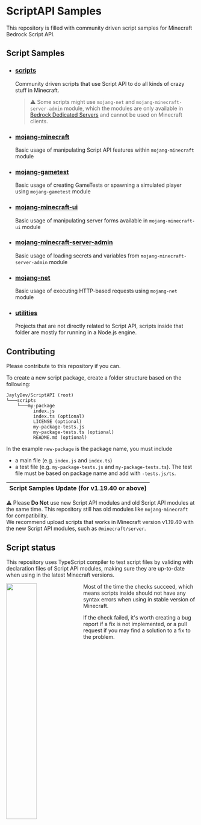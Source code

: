 # ScriptAPI Samples

This repository is filled with community driven script samples for Minecraft Bedrock Script API.

## Script Samples
  
- ### [scripts](./scripts/)
  Community driven scripts that use Script API to do all kinds of crazy stuff in Minecraft.
  > ⚠️ Some scripts might use `mojang-net` and `mojang-minecraft-server-admin` module, which the modules are only available in [Bedrock Dedicated Servers](https://www.minecraft.net/en-us/download/server/bedrock) and cannot be used on Minecraft clients.
  
- ### [mojang-minecraft](./mojang-minecraft/)
  Basic usage of manipulating Script API features within `mojang-minecraft` module
  
- ### [mojang-gametest](./mojang-gametest/)
  Basic usage of creating GameTests or spawning a simulated player using `mojang-gametest` module

- ### [mojang-minecraft-ui](./mojang-minecraft-ui/)
  Basic usage of manipulating server forms available in `mojang-minecraft-ui` module

- ### [mojang-minecraft-server-admin](./mojang-minecraft-server-admin/)
  Basic usage of loading secrets and variables from `mojang-minecraft-server-admin` module

- ### [mojang-net](./mojang-net/)
  Basic usage of executing HTTP-based requests using `mojang-net` module
  
- ### [utilities](./utilities/)
  Projects that are not directly related to Script API, scripts inside that folder are mostly for running in a Node.js engine.

## Contributing

Please contribute to this repository if you can.

To create a new script package, create a folder structure based on the following:

```
JaylyDev/ScriptAPI (root)
└───scripts
    └───my-package
          index.js
          index.ts (optional)
          LICENSE (optional)
          my-package-tests.js
          my-package-tests.ts (optional)
          README.md (optional)
```

In the example `new-package` is the package name, you must include
- a main file (e.g. `index.js` and `index.ts`)
- a test file (e.g. `my-package-tests.js` and `my-package-tests.ts`). The test file must be based on package name and add with `-tests.js/ts`.

| Script Samples Update (for v1.19.40 or above) |
| --- |
⚠️ Please **Do Not** use new Script API modules and old Script API modules at the same time. This repository still has old modules like `mojang-minecraft` for compatibility.<br/>We recommend upload scripts that works in Minecraft version v1.19.40 with the new Script API modules, such as `@minecraft/server`.

## Script status

This repository uses TypeScript compiler to test script files by validing with declaration files of Script API modules, making sure they are up-to-date when using in the latest Minecraft versions.

<img src="https://user-images.githubusercontent.com/65847850/192581677-8d36e2ac-456a-46fd-8713-e87508be085a.png" align="left" width="40%"></a>

Most of the time the checks succeed, which means scripts inside should not have any syntax errors when using in stable version of Minecraft.

If the check failed, it's worth creating a bug report if a fix is not implemented, or a pull request if you may find a solution to a fix to the problem.
